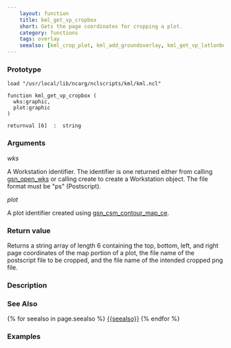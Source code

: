 ```yaml
---
    layout: function
    title: kml_get_vp_cropbox
    short: Gets the page coordinates for cropping a plot.
    category: functions  
    tags: overlay
    seealso: [kml_crop_plot, kml_add_groundoverlay, kml_get_vp_latlonbox]
---
```


### Prototype

<pre><code>load "/usr/local/lib/ncarg/nclscripts/kml/kml.ncl"

function kml_get_vp_cropbox (
  wks:graphic,
  plot:graphic
)

returnval [6]  :  string
</code></pre>

### Arguments
*wks*

A Workstation identifier. The identifier is one returned either from calling [gsn_open_wks](http://ncl.ucar.edu/Document/Graphics/Interfaces/gsn_open_wks.shtml) or calling create to create a Workstation object. The file format must be "ps" (Postscript).

*plot*

A plot identifier created using [gsn_csm_contour_map_ce](http://ncl.ucar.edu/Document/Graphics/Interfaces/gsn_csm_contour_map_ce.shtml).

### Return value

Returns a string array of length 6 containing the top, bottom, left, and right page coordinates of the map portion of a plot, the file name of the postscript file to be cropped, and the file name of the intended cropped png file.

### Description

### See Also

{% for seealso in page.seealso %}
[{{seealso}}](functions/{{seealso}}.html)
{% endfor %}

### Examples


